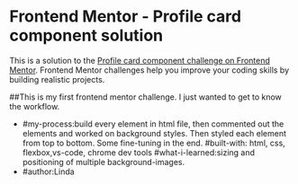 # Frontend Mentor - Profile card component solution

This is a solution to the [Profile card component challenge on Frontend Mentor](https://www.frontendmentor.io/challenges/profile-card-component-cfArpWshJ). Frontend Mentor challenges help you improve your coding skills by building realistic projects. 

##This is my first frontend mentor challenge. I just wanted to get to know the workflow. 

- #my-process:build every element in html file, then commented out the elements
     and worked on background styles. Then styled each element from top to bottom. Some fine-tuning in the end.
  #built-with: html, css, flexbox,vs-code, chrome dev tools
  #what-i-learned:sizing and positioning of multiple background-images.
- #author:Linda 


